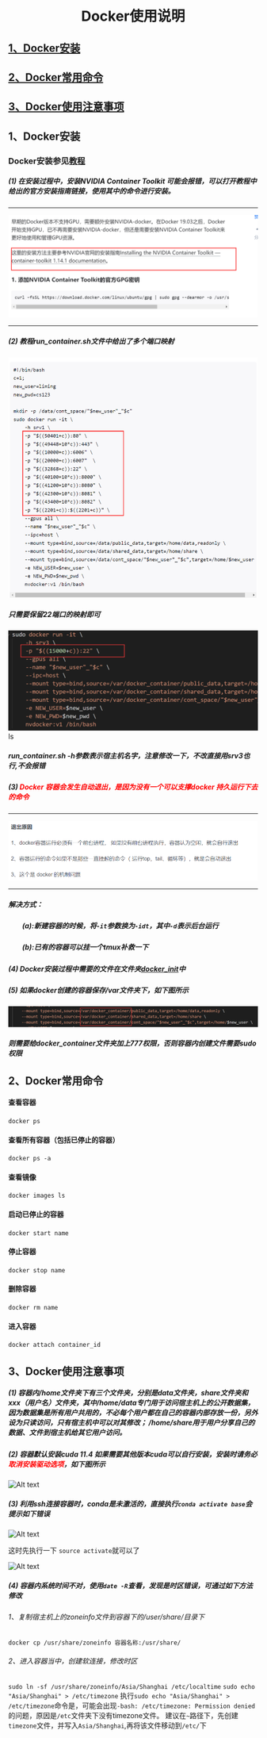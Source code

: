 # <center>Docker使用说明</center>

## <a href="#1">1、Docker安装</a>
## <a href="#2">2、Docker常用命令</a>
## <a href="#3">3、Docker使用注意事项</a>

## 1、Docker安装<a id="1"/>
### Docker安装参见[教程](./安装教程)
##### (1) 在安装过程中，安装NVIDIA Container Toolkit 可能会报错，可以打开教程中给出的官方安装指南链接，使用其中的命令进行安装。
*******
![Alt text](imgs/111.jpg)
*******

##### (2) 教程run_container.sh文件中给出了多个端口映射
![Alt text](imgs/1709782251994.jpg)

##### 只需要保留22端口的映射即可
![Alt text](imgs/image.png)ls

##### run_container.sh -h参数表示宿主机名字，注意修改一下，不改直接用srv3也行,不会报错

##### (3) <font color=red>Docker 容器会发生自动退出，是因为没有一个可以支撑docker 持久运行下去的命令</font>
****
![Alt text](imgs/1710121089018.jpg)
****
##### 解决方式：
##### &emsp;&emsp;(a):新建容器的时候，将```-it```参数换为```-idt```，其中```-d```表示后台运行
##### &emsp;&emsp;(b):已有的容器可以挂一个tmux补救一下

##### (4) Docker安装过程中需要的文件在文件夹[docker_init](./docker_init)中

##### (5) 如果docker创建的容器保存/var文件夹下，如下图所示
![Alt text](imgs/image-1.png)
##### 则需要给docker_container文件夹加上777权限，否则容器内创建文件需要sudo权限


## 2、Docker常用命令<a id="2"/>
#### 查看容器
```docker ps```
#### 查看所有容器（包括已停止的容器）
```docker ps -a```
#### 查看镜像
```docker images ls```
#### 启动已停止的容器
```docker start name```
#### 停止容器
```docker stop name```
#### 删除容器
```docker rm name```
#### 进入容器
```docker attach container_id```



## 3、Docker使用注意事项<a id="3"/>
##### (1) 容器内/home文件夹下有三个文件夹，分别是data文件夹，share文件夹和xxx（用户名）文件夹，其中/home/data专门用于访问宿主机上的公开数据集，因为数据集是所有用户共用的，不必每个用户都在自己的容器内部存放一份，另外设为只读访问，只有宿主机中可以对其修改； /home/share用于用户分享自己的数据、文件到宿主机给其它用户访问。

##### (2) 容器默认安装cuda 11.4 如果需要其他版本cuda可以自行安装，安装时请务必<font color=red>取消安装驱动选项</font>，如下图所示
![Alt text](imgs/00e397ab0ee82c4fe1223ffa778d396.png)

##### (3) 利用ssh连接容器时，conda是未激活的，直接执行`conda activate base`会提示如下错误
![Alt text](imgs/1709783535935.jpg)

这时先执行一下 `source activate`就可以了

![Alt text](imgs/1709783617431.jpg)

##### (4) 容器内系统时间不对，使用`date -R`查看，发现是时区错误，可通过如下方法修改
###### 1、复制宿主机上的zoneinfo文件到容器下的/user/share/目录下
`docker cp /usr/share/zoneinfo 容器名称:/usr/share/`
###### 2、进入容器当中，创建软连接，修改时区
`sudo ln -sf /usr/share/zoneinfo/Asia/Shanghai /etc/localtime`
`sudo echo "Asia/Shanghai" > /etc/timezone`
执行`sudo echo "Asia/Shanghai" > /etc/timezone`命令是，可能会出现`-bash: /etc/timezone: Permission denied`的问题，原因是`/etc`文件夹下没有timezone文件。
建议在`~`路径下，先创建`timezone`文件，并写入`Asia/Shanghai`,再将该文件移动到`/etc/`下
